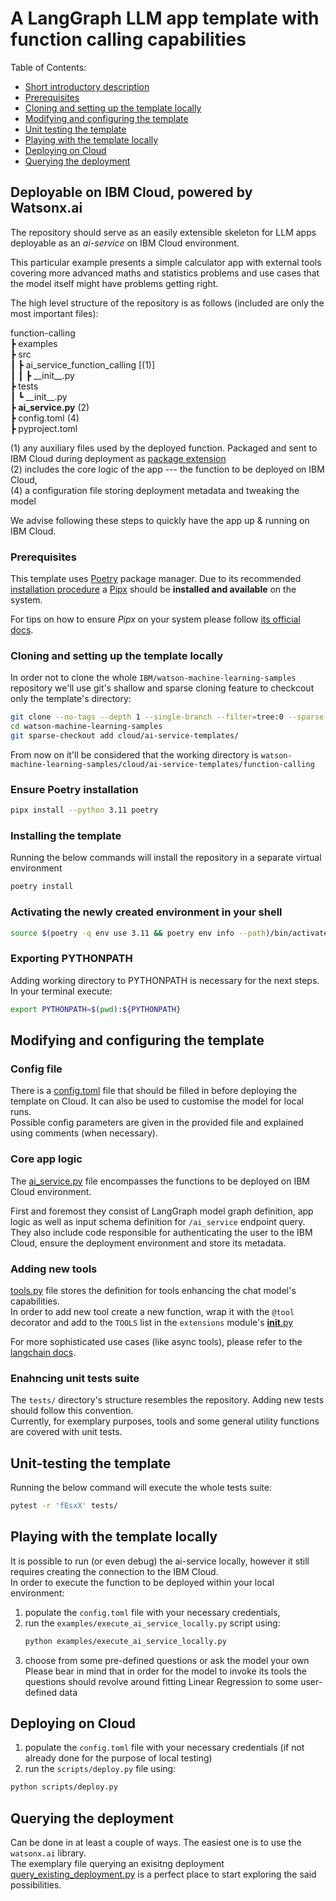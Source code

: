 # A LangGraph LLM app template with function calling capabilities  

Table of Contents:  
* [Short introductory description](#deployable-on-ibm-cloud-powered-by-watsonxai)  
* [Prerequisites](#prerequisites)  
* [Cloning and setting up the template locally](#cloning-and-setting-up-the-template-locally)  
* [Modifying and configuring the template](#modifying-and-configuring-the-template)  
* [Unit testing the template](#unit-testing-the-template)  
* [Playing with the template locally](#playing-with-the-template-locally)  
* [Deploying on Cloud](#deploying-on-cloud)
* [Querying the deployment](#querying-the-deployment)  


## Deployable on IBM Cloud, powered by Watsonx.ai

The repository should serve as an easily extensible skeleton for LLM apps deployable as an _ai-service_ on IBM Cloud
environment.

This particular example presents a simple calculator app with external tools covering more advanced maths and statistics
problems and use cases that the model itself might have problems getting right.

The high level structure of the repository is as follows (included are only the most important files):

function-calling  
 ┣ examples  
 ┣ src  
 ┃ ┣ ai_service_function_calling [(1)]  
 ┃ ┃ ┣ \_\_init\_\_.py  
 ┣ tests  
 ┃ ┗ \_\_init\_\_.py   
 ┣ **ai_service.py**  (2)  
 ┣ config.toml  (4)  
 ┣ pyproject.toml  

(1) any auxiliary files used by the deployed function. Packaged and sent to IBM Cloud during deployment as [package extension](https://dataplatform.cloud.ibm.com/docs/content/wsj/analyze-data/ml-create-custom-software-spec.html?context=wx&audience=wdp#custom-wml)  
(2) includes the core logic of the app --- the function to be deployed on IBM Cloud,   
(4) a configuration file storing deployment metadata and tweaking the model  

We advise following these steps to quickly have the app up & running on IBM Cloud.  

### Prerequisites  
This template uses [Poetry](https://python-poetry.org/) package manager. Due to its recommended [installation procedure](https://python-poetry.org/docs/#installation) a [Pipx](https://github.com/pypa/pipx) should be **installed and available** on the system.  

For tips on how to ensure _Pipx_ on your system please follow [its official docs](https://github.com/pypa/pipx?tab=readme-ov-file#install-pipx).  


### Cloning and setting up the template locally  

In order not to clone the whole `IBM/watson-machine-learning-samples` repository we'll use git's shallow and sparse cloning feature to checkcout only the template's directory:  

```sh
git clone --no-tags --depth 1 --single-branch --filter=tree:0 --sparse git@github.com:IBM/watson-machine-learning-samples.git
cd watson-machine-learning-samples
git sparse-checkout add cloud/ai-service-templates/
```

From now on it'll be considered that the working directory is `watson-machine-learning-samples/cloud/ai-service-templates/function-calling`  


### Ensure Poetry installation  
```sh
pipx install --python 3.11 poetry
```

### Installing the template  
Running the below commands will install the repository in a separate virtual environment  

```sh
poetry install
```

### Activating the newly created environment in your shell  

```sh
source $(poetry -q env use 3.11 && poetry env info --path)/bin/activate
```

### Exporting PYTHONPATH
Adding working directory to PYTHONPATH is necessary for the next steps. In your terminal execute:  
```sh
export PYTHONPATH=$(pwd):${PYTHONPATH}
```

## Modifying and configuring the template  

### Config file  
There is a [config.toml](config.toml) file that should be filled in before deploying the template on Cloud. It can also be used to customise the model for local runs.  
Possible config parameters are given in the provided file and explained using comments (when necessary).  


### Core app logic  

The [ai_service.py](ai_service.py) file encompasses the functions to be deployed on IBM Cloud environment.

First and foremost they consist of LangGraph model graph definition, app logic as well as input schema definition for `/ai_service` endpoint query.  
They also include code responsible for authenticating the user to the IBM Cloud, ensure the deployment environment and store its metadata.


### Adding new tools  

[tools.py](src/ai_service_function_calling/tools.py) file stores the definition for tools enhancing the chat model's capabilities.  
In order to add new tool create a new function, wrap it with the `@tool` decorator and add to the `TOOLS` list in the `extensions` module's [__init__.py](src/ai_service_function_calling/__init__.py)

For more sophisticated use cases (like async tools), please refer to the [langchain docs](https://python.langchain.com/docs/how_to/custom_tools/#creating-tools-from-runnables).  

### Enahncing unit tests suite  
The `tests/` directory's structure resembles the repository. Adding new tests should follow this convention.  
Currently, for exemplary purposes, tools and some general utility functions are covered with unit tests.  

## Unit-testing the template  
Running the below command will execute the whole tests suite:
```sh
pytest -r 'fEsxX' tests/
```


## Playing with the template locally  
It is possible to run (or even debug) the ai-service locally, however it still requires creating the connection to the IBM Cloud.  
In order to execute the function to be deployed within your local environment:  
1) populate the `config.toml` file with your necessary credentials,  
2) run the `examples/execute_ai_service_locally.py` script using:  
    ```sh
    python examples/execute_ai_service_locally.py
    ```
3) choose from some pre-defined questions or ask the model your own  
  Please bear in mind that in order for the model to invoke its tools the questions should revolve around fitting Linear Regression to some user-defined data  


## Deploying on Cloud  

1) populate the `config.toml` file with your necessary credentials (if not already done for the purpose of local testing)  
2) run the `scripts/deploy.py` file using:  
```sh
python scripts/deploy.py
```

## Querying the deployment  

Can be done in at least a couple of ways. The easiest one is to use the `watsonx.ai` library.  
The exemplary file querying an exisitng deployment [query_existing_deployment.py](examples/query_existing_deployment.py) is a perfect place to start exploring the said possibilities.  
